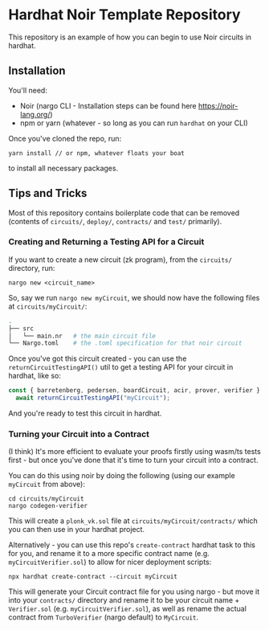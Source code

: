 # Hardhat Noir Template Repository

This repository is an example of how you can begin to use Noir circuits in hardhat.

## Installation

You'll need:

- Noir (nargo CLI - Installation steps can be found here https://noir-lang.org/)
- npm or yarn (whatever - so long as you can run `hardhat` on your CLI)

Once you've cloned the repo, run:

```
yarn install // or npm, whatever floats your boat
```

to install all necessary packages.

## Tips and Tricks

Most of this repository contains boilerplate code that can be removed (contents of `circuits/`, `deploy/`, `contracts/` and `test/` primarily).

### Creating and Returning a Testing API for a Circuit

If you want to create a new circuit (zk program), from the `circuits/` directory, run:

```
nargo new <circuit_name>
```

So, say we run `nargo new myCircuit`, we should now have the following files at `circuits/myCircuit/`:

```bash
.
├── src
│   └── main.nr   # the main circuit file
└── Nargo.toml    # the .toml specification for that noir circuit
```

Once you've got this circuit created - you can use the `returnCircuitTestingAPI()` util to get a testing API for your circuit in hardhat, like so:

```ts
const { barretenberg, pedersen, boardCircuit, acir, prover, verifier } =
  await returnCircuitTestingAPI("myCircuit");
```

And you're ready to test this circuit in hardhat.

### Turning your Circuit into a Contract

(I think) It's more efficient to evaluate your proofs firstly using wasm/ts tests first - but once you've done that it's time to turn your circuit into a contract.

You can do this using noir by doing the following (using our example `myCircuit` from above):

```
cd circuits/myCircuit
nargo codegen-verifier
```

This will create a `plonk_vk.sol` file at `circuits/myCircuit/contracts/` which you can then use in your hardhat project.

Alternatively - you can use this repo's `create-contract` hardhat task to this for you, and rename it to a more specific contract name (e.g. `myCircuitVerifier.sol`) to allow for nicer deployment scripts:

```
npx hardhat create-contract --circuit myCircuit
```

This will generate your Circuit contract file for you using nargo - but move it into your `contracts/` directory and rename it to be your circuit name + `Verifier.sol` (e.g. `myCircuitVerifier.sol`), as well as rename the actual contract from `TurboVerifier` (nargo default) to `MyCircuit`.
